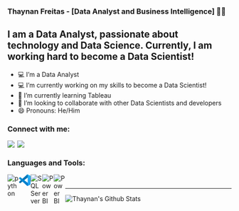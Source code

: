 ### Thaynan Freitas - [Data Analyst and Business Intelligence] 🖖🏼
## I am a Data Analyst, passionate about technology and Data Science. Currently, I am working hard to become a Data Scientist! 

- 💻 I’m a Data Analyst
- 💻 I’m currently working on my skills to become a Data Scientist!
- 🌱 I’m currently learning Tableau
- 👯 I’m looking to collaborate with other Data Scientists and developers 
- 😄 Pronouns: He/Him

### Connect with me:

[<img align="left"  width="22px" src="https://www.aokisistemas.com.br/wp-content/uploads/2020/01/logo-linkedin-square.jpg" />](https://www.linkedin.com/in/thaynanff/)
[<img align="left"  width="22px" src="https://c8.alamy.com/comp/2CAHY32/vector-emblem-of-stackoverflow-a-popular-question-and-answer-site-about-programming-2CAHY32.jpg" />](https://pt.stackoverflow.com/users/275980/thaynan-freitas?tab=profile)

<br />

### Languages and Tools:

<img align="left" alt="python" width="26px" src="https://cdn3.iconfinder.com/data/icons/logos-and-brands-adobe/512/267_Python-512.png" />

<img align="left" alt="visual studio code" width="26px" src="https://raw.githubusercontent.com/github/explore/80688e429a7d4ef2fca1e82350fe8e3517d3494d/topics/visual-studio-code/visual-studio-code.png" />

<img align="left" alt="SQLServer" width="26px" src="https://img.icons8.com/color/2x/microsoft-sql-server.png" />

<img align="left" alt="Power BI" width="26px" src="https://i.pinimg.com/originals/a7/4f/20/a74f2088b690a02fb9639f077831fd45.jpg" />

<img align="left" alt="Power BI" width="26px" src="https://encrypted-tbn0.gstatic.com/images?q=tbn:ANd9GcQBbOBB7hjk0pf67XVpFdEitIeRgVZ8mfxlQwdqybbqIJd3qqgcuZo-Ye39I7VpH9QArfo&usqp=CAU" />

<br />

---

<img align="left" alt="Thaynan's Github Stats" src="https://github-readme-stats.vercel.app/api?username=thaynanff&show_icons=true&hide_border=true" />
